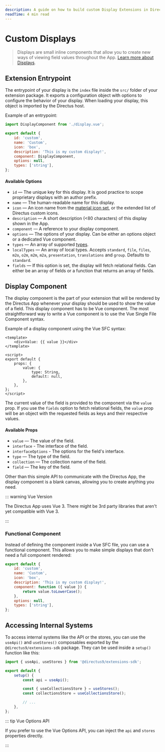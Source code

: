 ```yaml
---
description: A guide on how to build custom Display Extensions in Directus.
readTime: 4 min read
---
```


# Custom Displays <small></small>

> Displays are small inline components that allow you to create new ways of viewing field values throughout the App.
> [Learn more about Displays](/getting-started/glossary#displays).

## Extension Entrypoint

The entrypoint of your display is the `index` file inside the `src/` folder of your extension package. It exports a
configuration object with options to configure the behavior of your display. When loading your display, this object is
imported by the Directus host.

Example of an entrypoint:

```js
import DisplayComponent from './display.vue';

export default {
	id: 'custom',
	name: 'Custom',
	icon: 'box',
	description: 'This is my custom display!',
	component: DisplayComponent,
	options: null,
	types: ['string'],
};
```

#### Available Options

- `id` — The unique key for this display. It is good practice to scope proprietary displays with an author prefix.
- `name` — The human-readable name for this display.
- `icon` — An icon name from the [material icon set](/getting-started/glossary#material-icons), or the extended list of
  Directus custom icons.
- `description` — A short description (<80 characters) of this display shown in the App.
- `component` — A reference to your display component.
- `options` — The options of your display. Can be either an options object or a dedicated Vue component.
- `types` — An array of supported [types](/getting-started/glossary#types).
- `localTypes` — An array of local types. Accepts `standard`, `file`, `files`, `m2o`, `o2m`, `m2m`, `m2a`,
  `presentation`, `translations` and `group`. Defaults to `standard`.
- `fields` — If this option is set, the display will fetch relational fields. Can either be an array of fields or a
  function that returns an array of fields.

## Display Component

The display component is the part of your extension that will be rendered by the Directus App whenever your display
should be used to show the value of a field. This display component has to be Vue component. The most straightforward
way to write a Vue component is to use the Vue Single File Component syntax.

Example of a display component using the Vue SFC syntax:

```vue
<template>
	<div>Value: {{ value }}</div>
</template>

<script>
export default {
	props: {
		value: {
			type: String,
			default: null,
		},
	},
};
</script>
```

The current value of the field is provided to the component via the `value` prop. If you use the `fields` option to
fetch relational fields, the `value` prop will be an object with the requested fields as keys and their respective
values.

#### Available Props

- `value` — The value of the field.
- `interface` - The interface of the field.
- `interfaceOptions` - The options for the field's interface.
- `type` — The type of the field.
- `collection` — The collection name of the field.
- `field` — The key of the field.

Other than this simple API to communicate with the Directus App, the display component is a blank canvas, allowing you
to create anything you need.

::: warning Vue Version

The Directus App uses Vue 3. There might be 3rd party libraries that aren't yet compatible with Vue 3.

:::

### Functional Component

Instead of defining the component inside a Vue SFC file, you can use a functional component. This allows you to make
simple displays that don't need a full component rendered:

```js
export default {
	id: 'custom',
	name: 'Custom',
	icon: 'box',
	description: 'This is my custom display!',
	component: function ({ value }) {
		return value.toLowerCase();
	},
	options: null,
	types: ['string'],
};
```

## Accessing Internal Systems

To access internal systems like the API or the stores, you can use the `useApi()` and `useStores()` composables exported
by the `@directus9/extensions-sdk` package. They can be used inside a `setup()` function like this:

```js
import { useApi, useStores } from '@directus9/extensions-sdk';

export default {
	setup() {
		const api = useApi();

		const { useCollectionsStore } = useStores();
		const collectionsStore = useCollectionsStore();

		// ...
	},
};
```

::: tip Vue Options API

If you prefer to use the Vue Options API, you can inject the `api` and `stores` properties directly.

:::

